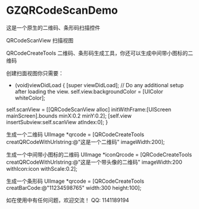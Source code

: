 # GZQRCodeScanDemo

这是一个原生的二维码、条形码扫描控件

QRCodeScanView 扫描视图

QRCodeCreateTools  二维码、条形码生成工具，你还可以生成中间带小图标的二维码

创建扫面视图你只需要：

- (void)viewDidLoad {
[super viewDidLoad];
// Do any additional setup after loading the view.
self.view.backgroundColor = [UIColor whiteColor];

self.scanView = [[QRCodeScanView alloc] initWithFrame:[UIScreen mainScreen].bounds minX:0.2 minY:0.2];
[self.view insertSubview:self.scanView atIndex:0];
}

生成一个二维码
UIImage *qrcode = [QRCodeCreateTools creatQRCodeWithUrlstring:@"这是一个二维码" imageWidth:200];

生成一个中间带小图标的二维码
    UIImage *iconQrcode = [QRCodeCreateTools creatQRCodeWithUrlstring:@"这是一个带头像的二维码" imageWidth:200 withIcon:icon withScale:0.2];

生成一个条形码
UIImage *qrcode = [QRCodeCreateTools creatBarCode:@"11234598765" width:300 height:100];


如在使用中有任何问题，欢迎交流！  QQ:  1141189194


